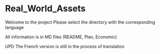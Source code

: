 # Real_World_Assets

Welcome to the project
Please select the directory with the corresponding language

All information is in MD files (README, Plan, Economic)

UPD
The French version is still in the process of translation

